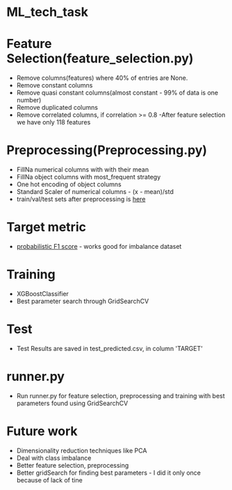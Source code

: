 # ML_tech_task
# Feature Selection(feature_selection.py)
- Remove columns(features) where 40% of entries are None. 
- Remove constant columns
- Remove quasi constant columns(almost constant - 99% of data is one number)
- Remove duplicated columns
- Remove correlated columns, if correlation >= 0.8
-After feature selection we have only 118 features
# Preprocessing(Preprocessing.py)
- FillNa numerical columns with with their mean
- FillNa object columns with most_frequent strategy
- One hot encoding of object columns
- Standard Scaler of numerical columns - (x - mean)/std
- train/val/test sets after preprocessing is [here](https://drive.google.com/drive/folders/1I_9fAZyag02Gy9SdFNVCelLDbyCMgaqO?usp=sharing)
# Target metric
- [probabilistic F1 score](https://aclanthology.org/2020.eval4nlp-1.9.pdf) - works good for imbalance dataset
# Training
- XGBoostClassifier
- Best parameter search through GridSearchCV
# Test
- Test Results are saved in test_predicted.csv, in column 'TARGET'
# runner.py
- Run runner.py for feature selection, preprocessing and training with best parameters found using GridSearchCV
# Future work
- Dimensionality reduction techniques like PCA
- Deal with class imbalance
- Better feature selection, preprocessing
- Better gridSearch for finding best parameters - I did it only once because of lack of tine
 

